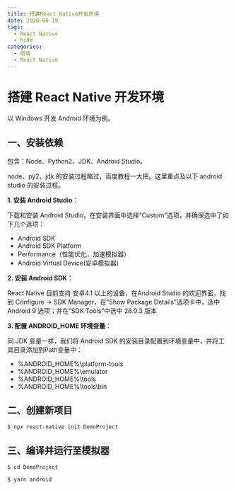 ```yaml
---
title: 搭建React Native开发环境
date: 2020-06-19
tags:
  - React Native
  - hide
categories:
  - 前端
  - React Native
---
```


# 搭建 React Native 开发环境

以 Windows 开发 Android 环境为例。

## 一、安装依赖

包含：Node、Python2、JDK、Android Studio。

node、py2、jdk 的安装过程略过，百度教程一大把。这里重点及以下 android studio 的安装过程。

**1. 安装 Android Studio**：

下载和安装 Android Studio，在安装界面中选择“Custom”选项，并确保选中了如下几个选项：

- Android SDK
- Android SDK Platform
- Performance（性能优化，加速模拟器）
- Android Virtual Device(安卓模拟器)

**2. 安装 Android SDK**：

React Native 目前支持 安卓4.1 以上的设备，在Android Studio 的欢迎界面，找到 Configure -> SDK Manager，在“Show Package Details”选项卡中，选中 Android 9 选项；并在“SDK Tools”中选中 28.0.3 版本

**3. 配置 ANDROID_HOME 环境变量**：

同 JDK 变量一样，我们将 Android SDK 的安装目录配置到环境变量中，并将工具目录添加到Path变量中：

- %ANDROID_HOME%\platform-tools
- %ANDROID_HOME%\emulator
- %ANDROID_HOME%\tools
- %ANDROID_HOME%\tools\bin

## 二、创建新项目

```shell
$ npx react-native init DemoProject
```

## 三、编译并运行至模拟器

```shell
$ cd DemoProject

$ yarn android
```